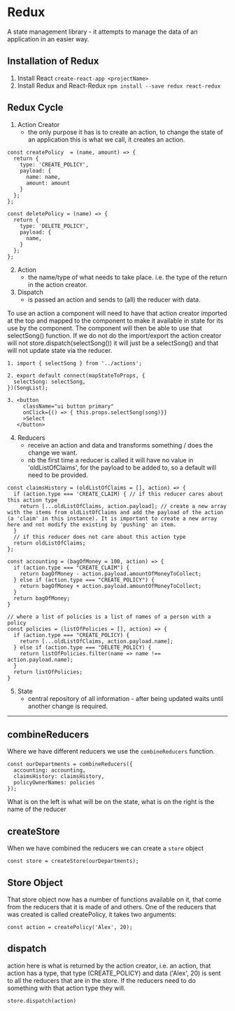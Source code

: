 # Redux

A state management library - it attempts to manage the data of an application in an easier way.

## Installation of Redux

1. Install React `create-react-app <projectName>`
2. Install Redux and React-Redux `npm install --save redux react-redux`

## Redux Cycle

1. Action Creator
    - the only purpose it has is to create an action, to change the state of an application this is what we call, it creates an action.
```
const createPolicy  = (name, amount) => {
  return {
    type: 'CREATE_POLICY',
    payload: {
      name: name,
      amount: amount
    }
  };
};

const deletePolicy = (name) => {
  return {
    type: 'DELETE_POLICY',
    payload: {
      name,
    }
  };
};
```
2. Action
    - the name/type of what needs to take place. i.e. the type of the return in the action creator.
3. Dispatch
    - is passed an action and sends to (all) the reducer with data. 

To use an action a component will need to have that action creator imported at the top and mapped to the component to make it available in state for its use by the component. The component will then be able to use that selectSong() function. If we do not do the import/export the action creator will not store.dispatch(selectSong()) it will just be a selectSong() and that will not update state via the reducer.
```
1. import { selectSong } from '../actions';

2. export default connect(mapStateToProps, {
  selectSong: selectSong,
})(SongList);

3. <button
     className="ui button primary"
     onClick={() => { this.props.selectSong(song)}}
     >Select
   </button>
```

4. Reducers
    - receive an action and data and transforms something / does the change we want.
    - nb the first time a reducer is called it will have no value in 'oldListOfClaims', for the payload to be added to, so a default will need to be provided.
```
const claimsHistory = (oldListOfClaims = [], action) => {
  if (action.type === 'CREATE_CLAIM) { // if this reducer cares about this action type
    return [...oldListOfClaims, action.payload]; // create a new array with the items from oldListOfClaims and add the payload of the action (a 'claim' in this instance). It is important to create a new array here and not modify the existing by 'pushing' an item.
  }
  // if this reducer does not care about this action type
  return oldListOfClaims;
};

const accounting = (bagOfMoney = 100, action) => {
  if (action.type === "CREATE_CLAIM") {
    return bagOfMoney - action.payload.amountOfMoneyToCollect;
  } else if (action.type === "CREATE_POLICY") {
    return bagOfMoney + action.payload.amountOfMoneyToCollect;
  }
  return bagOfMoney;
}

// where a list of policies is a list of names of a person with a policy
const policies = (listOfPolicies = [], action) => {
  if (action.type === "CREATE_POLICY) {
    return [...oldListOfClaims, action.payload.name];
  } else if (action.type === "DELETE_POLICY) {
    return listOfPolicies.filter(name => name !== action.payload.name);
  }
  return listOfPolicies;
}

```
5. State
    - central repository of all information - after being updated waits until another change is required.

---

## combineReducers

Where we have different reducers we use the `combineReducers` function.
```
const ourDepartments = combineReducers({
  accounting: accounting, 
  claimsHistory: claimsHistory,
  policyOwnerNames: policies
});
```
What is on the left is what will be on the state, what is on the right is the name of the reducer

## createStore

When we have combined the reducers we can create a `store` object 
```
const store = createStore(ourDepartments);
```

## Store Object

That store object now has a number of functions available on it, that come from the reducers that it is made of and others. One of the reducers that was created is called createPolicy, it takes two arguments:

```
const action = createPolicy('Alex', 20);
```

## dispatch

action here is what is returned by the action creator, i.e. an action, that action has a type, that type (CREATE_POLICY) and data ('Alex', 20) is sent to all the reducers that are in the store. If the reducers need to do something with that action type they will.

```
store.dispatch(action)
```